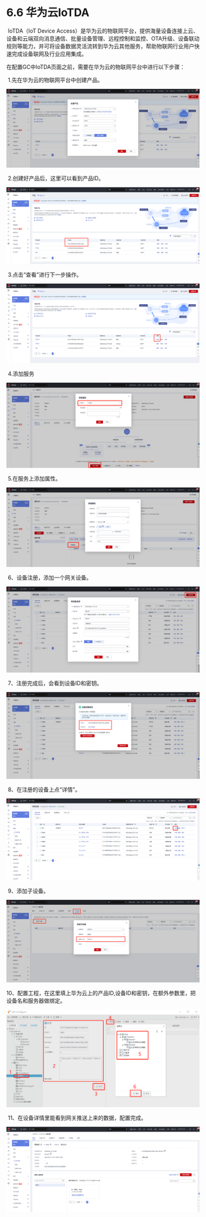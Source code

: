 # 6.6 华为云IoTDA

​        IoTDA（IoT Device Access）是华为云的物联网平台，提供海量设备连接上云、设备和云端双向消息通信、批量设备管理、远程控制和监控、OTA升级、设备联动规则等能力，并可将设备数据灵活流转到华为云其他服务，帮助物联网行业用户快速完成设备联网及行业应用集成。

​        在配置GC中IoTDA页面之前，需要在华为云的物联网平台中进行以下步骤：

​        1.先在华为云的物联网平台中创建产品。

![华为云（IoTDA）](assets/iotda/iotda-01.png)

​        2.创建好产品后，这里可以看到产品ID。

![华为云（IoTDA）](assets/iotda/iotda-02.png)

​        3.点击“查看”进行下一步操作。

![华为云（IoTDA）](assets/iotda/iotda-03.png)

​        4.添加服务

![华为云（IoTDA）](assets/iotda/iotda-04.png)

​        5.在服务上添加属性。

![华为云（IoTDA）](assets/iotda/iotda-05.png)

​        6、设备注册，添加一个网关设备。

![华为云（IoTDA）](assets/iotda/iotda-06.png)

​        7、注册完成后，会看到设备ID和密钥。

![华为云（IoTDA）](assets/iotda/iotda-07.png)

​        8、在注册的设备上点“详情”。

![华为云（IoTDA）](assets/iotda/iotda-08.png)

​        9、添加子设备。

![华为云（IoTDA）](assets/iotda/iotda-09.png)

​        10、配置工程，在这里填上华为云上的产品ID,设备ID和密钥，在额外参数里，把设备名和服务器做绑定。

![华为云（IoTDA）](assets/iotda/iotda-11.png)

​        11、在设备详情里能看到网关推送上来的数据，配置完成。

![华为云（IoTDA）](assets/iotda/iotda-10.png)







